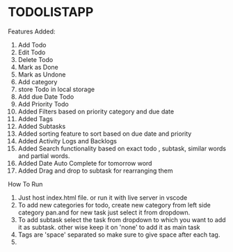 # TODOLISTAPP

Features Added:
1. Add Todo
2. Edit Todo
3. Delete Todo
4. Mark as Done
5. Mark as Undone
6. Add category
7. store Todo in local storage
8. Add due Date Todo
9. Add Priority Todo
10. Added Filters based on priority category and due date
11. Added Tags
12. Added Subtasks
13. Added sorting feature to sort based on due date and priority
14. Added Activity Logs and Backlogs
15. Added Search functionality based on exact todo , subtask, similar words and partial words.
16. Added Date Auto Complete for tomorrow word
17. Added Drag and drop to subtask for rearranging them

How To Run
1. Just host index.html file. or run it with live server in vscode
2. To add new categories for todo, create new category from left side category pan.and for new task just select it from dropdown.
3. To add subtask select the task from dropdown to which you want to add it as subtask. other wise keep it on 'none' to add it as main task
4. Tags are 'space' separated so make sure to give space after each tag.
5. 
